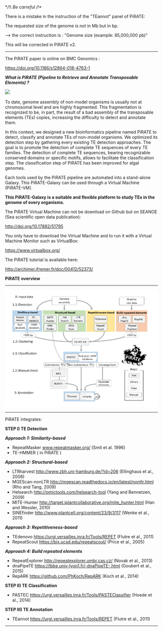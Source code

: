 **/!\ Be carreful /!\**

There is a mistake in the instruction of the "TEannot" panel of PiRATE:

The requested size of the genome is not in Mb but in bp.

--> the correct instruction is : "Genome size (example: 85,000,000 pb)"

This will be corrected in PiRATE v2.


________________________________________________________

The PiRATE paper is online on BMC Genomics :

https://doi.org/10.1186/s12864-018-4763-1



***What is PiRATE (Pipeline to Retrieve and Annotate Transposable Elements) ?*** 


![](http://www.seanoe.org/data/00406/51795/thumbnail.gif)


To date, genome assembly of non-model organisms is usually not at chromosomal level and are highly fragmented. This fragmentation is recognized to be, in part, the result of a bad assembly of the transposable elements (TEs) copies, increasing the difficulty to detect and annotate them.

In this context, we designed a new bioinformatics pipeline named PiRATE to detect, classify and annotate TEs of non-model organisms. We optimized its detection step by gathering every existing TE detection approaches. The goal is to promote the detection of complete TE sequences of every TE families. The detection of complete TE sequences, bearing recognizable conserved domains or specific motifs, allows to facilitate the classification step. The classification step of PiRATE has been improved for algal genomes.

Each tools used by the PiRATE pipeline are automated into a stand-alone Galaxy. This PiRATE-Galaxy can be used through a Virtual Machine (PiRATE-VM).

**This PiRATE-Galaxy is a suitable and flexible platform to study TEs in the genome of every organisms.**

The PiRATE Virtual Machine can not be download on Github but on SEANOE (Sea scientific open data publication): 

http://doi.org/10.17882/51795

You only have to download the Virtual Machine and to run it with a Virtual Machine Monitor such as VirtualBox:

https://www.virtualbox.org/

The PiRATE tutorial is available here:

http://archimer.ifremer.fr/doc/00412/52373/


**PiRATE overview**

***

![](https://github.com/JBerthelier/PiRATE/blob/master/PiRATE_Pipeline_Figure.png?raw=true)

***

PiRATE integrates: 

 
**STEP I) TE Detection**

**_Approach 1: Similarity-based_**

  - RepeatMasker www.repeatmasker.org/ (Smit et al. 1996)
  - TE-HMMER ( in PiRATE )

**_Approach 2: Structural-based_**

  - LTRharvest http://www.zbh.uni-hamburg.de/?id=206 (Ellinghaus et al., 2008)
  - MGEScan-nonLTR http://mgescan.readthedocs.io/en/latest/nonltr.html (Rho and Tang, 2009)
  -  Helsearch http://omictools.com/helsearch-tool (Yang and Bennetzen, 2009)
  -  MITE-Hunter http://target.iplantcollaborative.org/mite_hunter.html (Han and Wessler, 2010)
  -  SINEfinder http://www.plantcell.org/content/23/9/3117 (Wenke et al., 2011)

**_Approach 3: Repetitiveness-based_**

  - TEdenovo https://urgi.versailles.inra.fr/Tools/REPET (Flutre et al., 2011)
  - RepeatScout https://bix.ucsd.edu/repeatscout/ (Price et al., 2005)

**_Approach 4: Build repeated elements_**

  - RepeatExplorer http://repeatexplorer.umbr.cas.cz/ (Novak et al., 2013)
  - dnaPipeTE https://lbbe.univ-lyon1.fr/-dnaPipeTE-.html (Goubert et al., 2015)
  - RepARK https://github.com/PhKoch/RepARK (Koch et al., 2014)

 
**STEP II) TE Classification**

  - PASTEC https://urgi.versailles.inra.fr/Tools/PASTEClassifier (Hoede et al., 2014)

 
**STEP III) TE Annotation**

  - TEannot https://urgi.versailles.inra.fr/Tools/REPET (Flutre et al., 2011)

***
